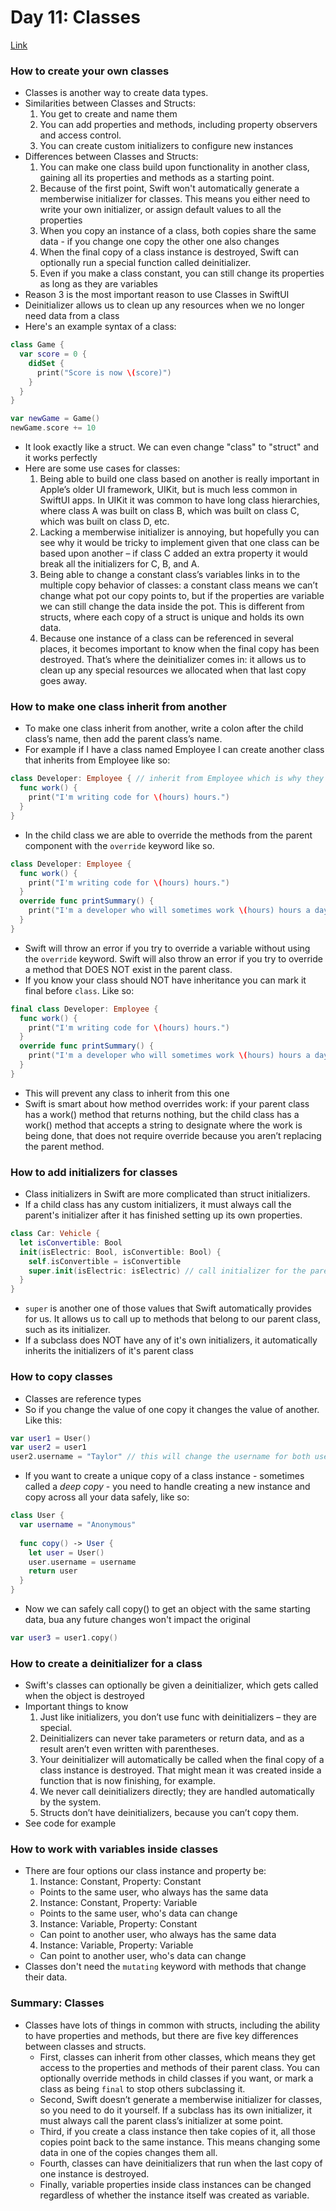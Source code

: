 # Day 11: Classes
[Link](https://www.hackingwithswift.com/100/swiftui/12)

### How to create your own classes
* Classes is another way to create data types. 
* Similarities between Classes and Structs: 
  1. You get to create and name them 
  2. You can add properties and methods, including property observers and access control.
  3. You can create custom initializers to configure new instances
* Differences between Classes and Structs: 
  1. You can make one class build upon functionality in another class, gaining all its properties and methods as a starting point.
  2. Because of the first point, Swift won't automatically generate a memberwise initializer for classes. This means you either need to write your own initializer, or assign default values to all the properties 
  3. When you copy an instance of a class, both copies share the same data - if you change one copy the other one also changes
  4. When the final copy of a class instance is destroyed, Swift can optionally run a special function called deinitializer.
  5. Even if you make a class constant, you can still change its properties as long as they are variables 
* Reason 3 is the most important reason to use Classes in SwiftUI
* Deinitializer allows us to clean up any resources when we no longer need data from a class
* Here's an example syntax of a class:
``` swift
class Game {
  var score = 0 {
    didSet {
      print("Score is now \(score)")
    }
  }
}

var newGame = Game()
newGame.score += 10
```
* It look exactly like a struct. We can even change "class" to "struct" and it works perfectly
* Here are some use cases for classes:
  1. Being able to build one class based on another is really important in Apple’s older UI framework, UIKit, but is much less common in SwiftUI apps. In UIKit it was common to have long class hierarchies, where class A was built on class B, which was built on class C, which was built on class D, etc.
  2. Lacking a memberwise initializer is annoying, but hopefully you can see why it would be tricky to implement given that one class can be based upon another – if class C added an extra property it would break all the initializers for C, B, and A.
  3. Being able to change a constant class’s variables links in to the multiple copy behavior of classes: a constant class means we can’t change what pot our copy points to, but if the properties are variable we can still change the data inside the pot. This is different from structs, where each copy of a struct is unique and holds its own data.
  4. Because one instance of a class can be referenced in several places, it becomes important to know when the final copy has been destroyed. That’s where the deinitializer comes in: it allows us to clean up any special resources we allocated when that last copy goes away.

### How to make one class inherit from another
* To make one class inherit from another, write a colon after the child class’s name, then add the parent class’s name.
* For example if I have a class named Employee I can create another class that inherits from Employee like so:
``` swift
class Developer: Employee { // inherit from Employee which is why they can access hours from Employee
  func work() {
    print("I'm writing code for \(hours) hours.")
  }
}
```
* In the child class we are able to override the methods from the parent component with the `override` keyword like so.
``` swift
class Developer: Employee {
  func work() {
    print("I'm writing code for \(hours) hours.")
  }
  override func printSummary() {
    print("I'm a developer who will sometimes work \(hours) hours a day, but other times will spend hours arguing whether code should be indented using tabs or spaces.")
  }
}
```
* Swift will throw an error if you try to override a variable without using the `override` keyword. Swift will also throw an error if you try to override a method that DOES NOT exist in the parent class. 
* If you know your class should NOT have inheritance you can mark it final before `class`. Like so:
``` swift
final class Developer: Employee {
  func work() {
    print("I'm writing code for \(hours) hours.")
  }
  override func printSummary() {
    print("I'm a developer who will sometimes work \(hours) hours a day, but other times will spend hours arguing whether code should be indented using tabs or spaces.")
  }
}
```
* This will prevent any class to inherit from this one
* Swift is smart about how method overrides work: if your parent class has a work() method that returns nothing, but the child class has a work() method that accepts a string to designate where the work is being done, that does not require override because you aren’t replacing the parent method.

### How to add initializers for classes
* Class initializers in Swift are more complicated than struct initializers.
* If a child class has any custom initializers, it must always call the parent's initializer after it has finished setting up its own properties.
``` swift
class Car: Vehicle {
  let isConvertible: Bool
  init(isElectric: Bool, isConvertible: Bool) {
    self.isConvertible = isConvertible
    super.init(isElectric: isElectric) // call initializer for the parent
  }
}
```
* `super` is another one of those values that Swift automatically provides for us. It allows us to call up to methods that belong to our parent class, such as its initializer.
* If a subclass does NOT have any of it's own initializers, it automatically inherits the initializers of it's parent class

### How to copy classes
* Classes are reference types
* So if you change the value of one copy it changes the value of another. Like this:
``` swift
var user1 = User()
var user2 = user1
user2.username = "Taylor" // this will change the username for both user1 and user2
```
* If you want to create a unique copy of a class instance - sometimes called a *deep copy* - you need to handle creating a new instance and copy across all your data safely, like so:
``` swift
class User {
  var username = "Anonymous"
  
  func copy() -> User {
    let user = User()
    user.username = username
    return user
  }
}
```
* Now we can safely call copy() to get an object with the same starting data, bua any future changes won't impact the original
``` swift
var user3 = user1.copy()
```

### How to create a deinitializer for a class
* Swift's classes can optionally be given a deinitializer, which gets called when the object is destroyed
* Important things to know
  1. Just like initializers, you don’t use func with deinitializers – they are special.
  2. Deinitializers can never take parameters or return data, and as a result aren’t even written with parentheses.
  3. Your deinitializer will automatically be called when the final copy of a class instance is destroyed. That might mean it was created inside a function that is now finishing, for example.
  4. We never call deinitializers directly; they are handled automatically by the system.
  5. Structs don’t have deinitializers, because you can’t copy them.
* See code for example

### How to work with variables inside classes
* There are four options our class instance and property be:
  1. Instance: Constant, Property: Constant 
    * Points to the same user, who always has the same data
  2. Instance: Constant, Property: Variable
    * Points to the same user, who's data can change
  3. Instance: Variable, Property: Constant
    * Can point to another user, who always has the same data
  4. Instance: Variable, Property: Variable
    * Can point to another user, who's data can change
* Classes don't need the `mutating` keyword with methods that change their data.

### Summary: Classes
* Classes have lots of things in common with structs, including the ability to have properties and methods, but there are five key differences between classes and structs.
  * First, classes can inherit from other classes, which means they get access to the properties and methods of their parent class. You can optionally override methods in child classes if you want, or mark a class as being `final` to stop others subclassing it.
  * Second, Swift doesn’t generate a memberwise initializer for classes, so you need to do it yourself. If a subclass has its own initializer, it must always call the parent class’s initializer at some point.
  * Third, if you create a class instance then take copies of it, all those copies point back to the same instance. This means changing some data in one of the copies changes them all.
  * Fourth, classes can have deinitializers that run when the last copy of one instance is destroyed.
  * Finally, variable properties inside class instances can be changed regardless of whether the instance itself was created as variable.